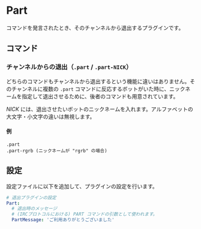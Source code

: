 Part
====

コマンドを発言されたとき、そのチャンネルから退出するプラグインです。

コマンド
--------

### チャンネルからの退出（`.part` / `.part-NICK`）

どちらのコマンドもチャンネルから退出するという機能に違いはありません。そのチャンネルに複数の `.part` コマンドに反応するボットがいた時に、ニックネームを指定して退出させるために、後者のコマンドも用意されています。

_NICK_ には、退出させたいボットのニックネームを入れます。アルファベットの大文字・小文字の違いは無視します。

#### 例

```
.part
.part-rgrb (ニックネームが "rgrb" の場合)
```

設定
----

設定ファイルに以下を追加して、プラグインの設定を行います。

```yaml
# 退出プラグインの設定
Part:
  # 退出時のメッセージ
  # (IRCプロトコルにおける) PART コマンドの引数として使われます。
  PartMessage: 'ご利用ありがとうございました'
```

